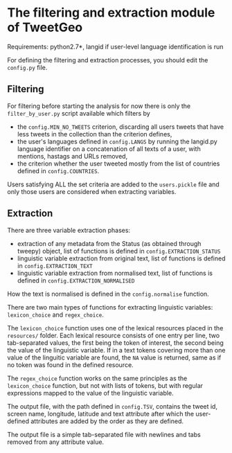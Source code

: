 # The filtering and extraction module of TweetGeo

Requirements: python2.7*, langid if user-level language identification is run

For defining the filtering and extraction processes, you should edit the ```config.py``` file.

## Filtering

For filtering before starting the analysis for now there is only the ```filter_by_user.py``` script available which filters by
- the ```config.MIN_NO_TWEETS``` criterion, discarding all users tweets that have less tweets in the collection than the criterion defines,
- the user's languages defined in ```config.LANGS``` by running the langid.py language identifier on a concatenation of all texts of a user, with mentions, hastags and URLs removed,
- the criterion whether the user tweeted mostly from the list of countries defined in ```config.COUNTRIES```.

Users satisfying ALL the set criteria are added to the ```users.pickle``` file and only those users are considered when extracting variables.

## Extraction

There are three variable extraction phases:
- extraction of any metadata from the Status (as obtained through tweepy) object, list of functions is defined in ```config.EXTRACTION_STATUS```
- linguistic variable extraction from original text, list of functions is defined in ```config.EXTRACTION_TEXT```
- linguistic variable extraction from normalised text, list of functions is defined in ```config.EXTRACTION_NORMALISED```

How the text is normalised is defined in the ```config.normalise``` function.

There are two main types of functions for extracting linguistic variables: ```lexicon_choice``` and ```regex_choice```.

The ```lexicon_choice``` function uses one of the lexical resources placed in the ```resources/``` folder. Each lexical resource consists of one entry per line, two tab-separated values, the first being the token of interest, the second being the value of the linguistic variable. If in a text tokens covering more than one value of the linguitic variable are found, the ```NA``` value is returned, same as if no token was found in the defined resource.

The ```regex_choice``` function works on the same principles as the ```lexicon_choice``` function, but not with lists of tokens, but with regular expressions mapped to the value of the linguistic variable.

The output file, with the path defined in ```config.TSV```, contains the tweet id, screen name, longitude, latitude and text attribute after which the user-defined attributes are added by the order as they are defined.

The output file is a simple tab-separated file with newlines and tabs removed from any attribute value.
